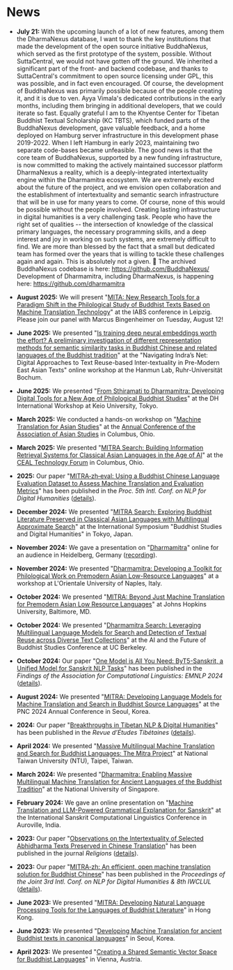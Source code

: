 # News

*   **July 21:** With the upcoming launch of a lot of new features, among them the DharmaNexus database, I want to thank the key institutions that made the development of the open source initiative BuddhaNexus, which served as the first prototype of the system, possible. Without SuttaCentral, we would not have gotten off the ground. We inherited a significant part of the front- and backend codebase, and thanks to SuttaCentral's commitment to open source licensing under GPL, this was possible, and in fact even encouraged.
    Of course, the development of BuddhaNexus was primarily possible because of the people creating it, and it is due to ven. Ayya Vimala's dedicated contributions in the early months, including them bringing in additional developers, that we could iterate so fast. Equally grateful I am to the Khyentse Center for Tibetan Buddhist Textual Scholarship (KC TBTS), which funded parts of the BuddhaNexus development, gave valuable feedback, and a home deployed on Hamburg server infrastructure in this development phase 2019-2022.
    When I left Hamburg in early 2023, maintaining two separate code-bases became unfeasible. The good news is that the core team of BuddhaNexus, supported by a new funding infrastructure, is now committed to making the actively maintained successor platform DharmaNexus a reality, which is a deeply-integrated intertextuality engine within the Dharmamitra ecosystem.
    We are extremely excited about the future of the project, and we envision open collaboration and the establishment of intertextuality and semantic search infrastructure that will be in use for many years to come.
    Of course, none of this would be possible without the people involved. Creating lasting infrastructure in digital humanities is a very challenging task. People who have the right set of qualities -- the intersection of knowledge of the classical primary languages, the necessary programming skills, and a deep interest and joy in working on such systems, are extremely difficult to find. We are more than blessed by the fact that a small but dedicated team has formed over the years that is willing to tackle these challenges again and again. This is absolutely not a given. 🙏
    The archived BuddhaNexus codebase is here: https://github.com/BuddhaNexus/
    Development of Dharmamitra, including DharmaNexus, is happening here: https://github.com/dharmamitra

*   **August 2025:** We will present "[MITA: New Research Tools for a Paradigm Shift in the Philological Study of Buddhist Texts Based on Machine Translation Technology](https://conference.uni-leipzig.de/iabs2025/academic-program/)" at the IABS conference in Leipzig. Please join our panel with Marcus Bingenheimer on Tuesday, August 12!
*   **June 2025:** We presented "[Is training deep neural embeddings worth the effort? A preliminary investigation of different representation methods for semantic similarity tasks in Buddhist Chinese and related languages of the Buddhist tradition](presentations.md#is-training-deep-neural-embeddings-worth-the-effort-a-preliminary-investigation-of-different-representation-methods-for-semantic-similarity-tasks-in-buddhist-chinese-and-related-languages-of-the-buddhist-tradition)" at the "Navigating Indra’s Net: Digital Approaches to Text Reuse-based Inter-textuality in Pre-Modern East Asian Texts" online workshop at the Hanmun Lab, Ruhr-Universität Bochum.
*   **June 2025:** We presented "[From Sthiramati to Dharmamitra: Developing Digital Tools for a New Age of Philological Buddhist Studies](presentations.md#from-sthiramati-to-dharmamitra-developing-digital-tools-for-a-new-age-of-philological-buddhist-studies)" at the DH International Workshop at Keio University, Tokyo.
*   **March 2025:** We conducted a hands-on workshop on "[Machine Translation for Asian Studies](https://dharmamitra.github.io/dharmamitra-guides/presentations/#machine-translation-for-asian-studies)" at the [Annual Conference of the Association of Asian Studies](https://www.asianstudies.org/conference/) in Columbus, Ohio.
*   **March 2025:** We presented "[MITRA Search: Building Information Retrieval Systems for Classical Asian Languages in the Age of AI](https://dharmamitra.github.io/dharmamitra-guides/presentations/#mitra-search-building-information-retrieval-systems-for-classical-asian-languages-in-the-age-of-ai)" at the [CEAL Technology Forum](https://www.eastasianlib.org/) in Columbus, Ohio.
*   **2025:** Our paper "[MITRA‑zh‑eval: Using a Buddhist Chinese Language Evaluation Dataset to Assess Machine Translation and Evaluation Metrics](https://aclanthology.org/2025.nlp4dh-1.12/)" has been published in the *Proc. 5th Intl. Conf. on NLP for Digital Humanities* ([details](https://dharmamitra.github.io/dharmamitra-guides/publications/#2025)).
*   **December 2024:** We presented "[MITRA Search: Exploring Buddhist Literature Preserved in Classical Asian Languages with Multilingual Approximate Search](https://dharmamitra.github.io/dharmamitra-guides/presentations/#mitra-search-exploring-buddhist-literature-preserved-in-classical-asian-languages-with-multilingual-approximate-search)" at the International Symposium "Buddhist Studies and Digital Humanities" in Tokyo, Japan.
*   **November 2024:** We gave a presentation on "[Dharmamitra](https://dharmamitra.github.io/dharmamitra-guides/presentations/#dharmamitra)" online for an audience in Heidelberg, Germany ([recording](https://www.youtube.com/watch?v=SMD6RGr-w9Q)).
*   **November 2024:** We presented "[Dharmamitra: Developing a Toolkit for Philological Work on Premodern Asian Low-Resource Languages](https://dharmamitra.github.io/dharmamitra-guides/presentations/#dharmamitra-developing-a-toolkit-for-philological-work-on-premodern-asian-low-resource-languages)" at a workshop at L'Orientale University of Naples, Italy.
*   **October 2024:** We presented "[MITRA: Beyond Just Machine Translation for Premodern Asian Low Resource Languages](https://dharmamitra.github.io/dharmamitra-guides/presentations/#mitra-beyond-just-machine-translation-for-premodern-asian-low-resource-languages)" at Johns Hopkins University, Baltimore, MD.
*   **October 2024:** We presented "[Dharmamitra Search: Leveraging Multilingual Language Models for Search and Detection of Textual Reuse across Diverse Text Collections](https://dharmamitra.github.io/dharmamitra-guides/presentations/#dharmamitra-search-leveraging-multilingual-language-models-for-search-and-detection-of-textual-reuse-across-diverse-text-collections)" at the AI and the Future of Buddhist Studies Conference at UC Berkeley.
*   **October 2024:** Our paper "[One Model is All You Need: ByT5-Sanskrit, a Unified Model for Sanskrit NLP Tasks](https://aclanthology.org/2024.findings-emnlp.805/)" has been published in the *Findings of the Association for Computational Linguistics: EMNLP 2024* ([details](https://dharmamitra.github.io/dharmamitra-guides/publications/#2024)).
*   **August 2024:** We presented "[MITRA: Developing Language Models for Machine Translation and Search in Buddhist Source Languages](https://dharmamitra.github.io/dharmamitra-guides/presentations/#mitra-developing-language-models-for-machine-translation-and-search-in-buddhist-source-languages)" at the PNC 2024 Annual Conference in Seoul, Korea.
*   **2024:** Our paper "[Breakthroughs in Tibetan NLP & Digital Humanities](https://www.asian-studies.org/publications/Revue-Etudes-Tibetaines/)" has been published in the *Revue d’Études Tibétaines* ([details](https://dharmamitra.github.io/dharmamitra-guides/publications/#2024)).
*   **April 2024:** We presented "[Massive Multilingual Machine Translation and Search for Buddhist Languages: The Mitra Project](https://dharmamitra.github.io/dharmamitra-guides/presentations/#massive-multilingual-machine-translation-and-search-for-buddhist-languages-the-mitra-project)" at National Taiwan University (NTU), Taipei, Taiwan.
*   **March 2024:** We presented "[Dharmamitra: Enabling Massive Multilingual Machine Translation for Ancient Languages of the Buddhist Tradition](https://dharmamitra.github.io/dharmamitra-guides/presentations/#dharmamitra-enabling-massive-multilingual-machine-translation-for-ancient-languages-of-the-buddhist-tradition)" at the National University of Singapore.
*   **February 2024:** We gave an online presentation on "[Machine Translation and LLM-Powered Grammatical Explanation for Sanskrit](https://dharmamitra.github.io/dharmamitra-guides/presentations/#machine-translation-and-llm-powered-grammatical-explanation-for-sanskrit)" at the International Sanskrit Computational Linguistics Conference in Auroville, India.
*   **2023:** Our paper "[Observations on the Intertextuality of Selected Abhidharma Texts Preserved in Chinese Translation](https://doi.org/10.3390/rel14070911)" has been published in the journal *Religions* ([details](https://dharmamitra.github.io/dharmamitra-guides/publications/#2023)).
*   **2023:** Our paper "[MITRA‑zh: An efficient, open machine translation solution for Buddhist Chinese](https://aclanthology.org/2023.nlp4dh-1.29/)" has been published in the *Proceedings of the Joint 3rd Intl. Conf. on NLP for Digital Humanities & 8th IWCLUL* ([details](https://dharmamitra.github.io/dharmamitra-guides/publications/#2023)).
*   **June 2023:** We presented "[MITRA: Developing Natural Language Processing Tools for the Languages of Buddhist Literature](https://dharmamitra.github.io/dharmamitra-guides/presentations/#mitra-developing-natural-language-processing-tools-for-the-languages-of-buddhist-literature)" in Hong Kong.
*   **June 2023:** We presented "[Developing Machine Translation for ancient Buddhist texts in canonical languages](https://dharmamitra.github.io/dharmamitra-guides/presentations/#developing-machine-translation-for-ancient-buddhist-texts-in-canonical-languages)" in Seoul, Korea.
*   **April 2023:** We presented "[Creating a Shared Semantic Vector Space for Buddhist Languages](https://dharmamitra.github.io/dharmamitra-guides/presentations/#creating-a-shared-semantic-vector-space-for-buddhist-languages)" in Vienna, Austria. 